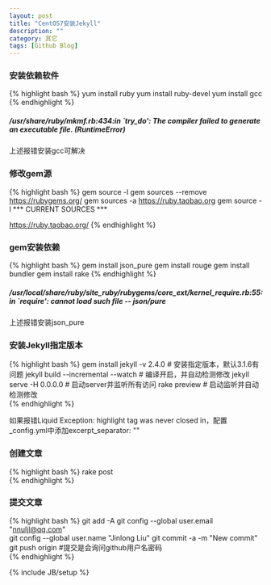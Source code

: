 ```yaml
---
layout: post
title: "CentOS7安装Jekyll"
description: ""
category: 其它
tags: [Github Blog]
---
```

### 安装依赖软件
{% highlight bash %}
yum install ruby
yum install ruby-devel
yum install gcc
{% endhighlight %}

##### /usr/share/ruby/mkmf.rb:434:in `try_do': The compiler failed to generate an executable file. (RuntimeError)
上述报错安装gcc可解决

### 修改gem源
{% highlight bash %}
gem source -l
gem sources --remove https://rubygems.org/
gem sources -a https://ruby.taobao.org
gem source -l
*** CURRENT SOURCES ***

https://ruby.taobao.org/
{% endhighlight %}

### gem安装依赖
{% highlight bash %}
gem install json_pure
gem install rouge
gem install bundler
gem install rake
{% endhighlight %}
##### /usr/local/share/ruby/site_ruby/rubygems/core_ext/kernel_require.rb:55:in `require': cannot load such file -- json/pure
上述报错安装json_pure

### 安装Jekyll指定版本
{% highlight bash %}
gem install jekyll -v 2.4.0				# 安装指定版本，默认3.1.6有问题
jekyll build --incremental --watch		# 编译开启，并自动检测修改
jekyll serve -H 0.0.0.0			# 启动server并监听所有访问
rake preview					# 启动监听并自动检测修改		
{% endhighlight %}

<p>如果报错Liquid Exception: highlight tag was never closed in，配置_config.yml中添加excerpt_separator: ""</p>

### 创建文章
{% highlight bash %}
rake post	
{% endhighlight %}

### 提交文章
{% highlight bash %}
git add -A
git config --global user.email "nnuljl@qq.com"		
git config --global user.name "Jinlong Liu"
git commit -a -m "New commit"
git push origin				#提交是会询问github用户名密码	
{% endhighlight %}

{% include JB/setup %}

